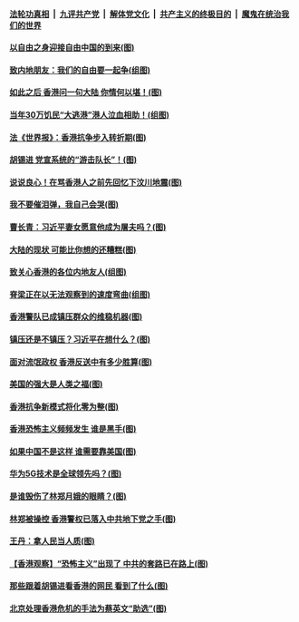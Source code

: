 ####  [法轮功真相](../../../../basic/blob/master/README.md?t=08172339) &nbsp;|&nbsp; [九评共产党](../../../../9ping.md/blob/master/README.md?t=08172339) &nbsp;|&nbsp; [解体党文化](../../../../jtdwh.md/blob/master/README.md?t=08172339)  &nbsp;|&nbsp; [共产主义的终极目的](../../../../gczydzjmd.md/blob/master/README.md?t=08172339) &nbsp;|&nbsp; [魔鬼在统治我们的世界](../../../../mgztzwmdsj.md/blob/master/README.md?t=08172339) 

#### [以自由之身迎接自由中国的到来(图)](../pages/p4/904075.md?t=08172339) 

#### [致内地朋友：我们的自由要一起争(组图)](../pages/p4/904049.md?t=08172339) 

#### [如此之后 香港问一句大陆 你情何以堪！(图)](../pages/p4/903975.md?t=08172339) 

#### [当年30万饥民“大逃港”港人泣血相助！(组图)](../pages/p4/903961.md?t=08172339) 

#### [法《世界报》：香港抗争步入转折期(图)](../pages/p4/903951.md?t=08172339) 

#### [胡锡进 党宣系统的“游击队长”！(图)](../pages/p4/903949.md?t=08172339) 

#### [说说良心！在骂香港人之前先回忆下汶川地震(图)](../pages/p4/903966.md?t=08172339) 

#### [我不要催泪弹，我自己会哭(图)](../pages/p4/903965.md?t=08172339) 

#### [曹长青：习近平妻女愿意他成为屠夫吗？(图)](../pages/p4/903942.md?t=08172339) 

#### [大陆的现状 可能比你想的还糟糕(图)](../pages/p4/903877.md?t=08172339) 

#### [致关心香港的各位内地友人(组图)](../pages/p4/903871.md?t=08172339) 

#### [脊梁正在以无法观察到的速度弯曲(组图)](../pages/p4/903870.md?t=08172339) 

#### [香港警队已成镇压群众的维稳机器(图)](../pages/p4/903867.md?t=08172339) 

#### [镇压还是不镇压？习近平在想什么？(图)](../pages/p4/903866.md?t=08172339) 

#### [面对流氓政权 香港反送中有多少胜算(图)](../pages/p4/903863.md?t=08172339) 

#### [美国的强大是人类之福(图)](../pages/p4/903785.md?t=08172339) 

#### [香港抗争新模式将化零为整(图)](../pages/p4/903766.md?t=08172339) 

#### [香港恐怖主义频频发生 谁是黑手(图)](../pages/p4/903753.md?t=08172339) 

#### [如果中国不是这样 谁需要靠美国(图)](../pages/p4/903747.md?t=08172339) 

#### [华为5G技术是全球领先吗？(图)](../pages/p4/903745.md?t=08172339) 

#### [是谁毁伤了林郑月娥的眼睛？(图)](../pages/p4/903740.md?t=08172339) 

#### [林郑被操控 香港警权已落入中共地下党之手(图)](../pages/p4/903662.md?t=08172339) 

#### [王丹：拿人民当人质(图)](../pages/p4/903649.md?t=08172339) 

#### [【香港观察】“恐怖主义”出现了 中共的套路已在路上(图)](../pages/p4/903633.md?t=08172339) 

#### [那些跟着胡锡进看香港的网民 看到了什么(图)](../pages/p4/903644.md?t=08172339) 

#### [北京处理香港危机的手法为蔡英文“助选”(图)](../pages/p4/903640.md?t=08172339) 

